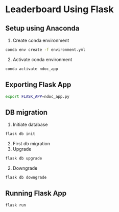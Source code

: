 # Leaderboard Using Flask
## Setup using Anaconda
1. Create conda environment
```bash
conda env create -f environment.yml
```
2. Activate conda environment
```bash
conda activate ndoc_app
```

## Exporting Flask App
```bash
export FLASK_APP=ndoc_app.py
```

## DB migration
1. Initiate database
```bash
flask db init
```
2. First db migration
1. Upgrade
```bash
flask db upgrade
```
2. Downgrade
```bash
flask db downgrade
```

## Running Flask App
```bash
flask run
```
